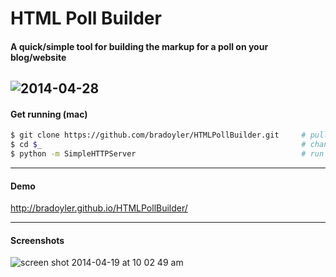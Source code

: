 # HTML Poll Builder

#### A quick/simple tool for building the markup for a poll on your blog/website
![2014-04-28](https://cloud.githubusercontent.com/assets/425966/2824813/07f42888-cf3a-11e3-85ed-7045bd3fa6c2.jpg)
------
#### Get running (mac)
```sh
$ git clone https://github.com/bradoyler/HTMLPollBuilder.git     # pull down this repo
$ cd $_                                                          # change into new diretory
$ python -m SimpleHTTPServer                                     # run on http://0.0.0.0:8000
```
------
#### Demo
http://bradoyler.github.io/HTMLPollBuilder/

------
#### Screenshots

![screen shot 2014-04-19 at 10 02 49 am](https://cloud.githubusercontent.com/assets/425966/2748587/61897c7a-c7cb-11e3-8395-2389539c81cf.png)

